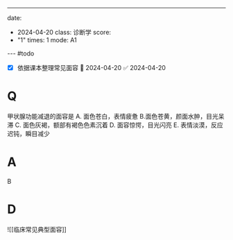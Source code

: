 ---
date:
  - 2024-04-20
class: 诊断学
score:
  - "1"
times: 1
mode: A1

--- #todo
- [x] 依据课本整理常见面容 📅 2024-04-20 ✅ 2024-04-20


# Q
甲状腺功能减退的面容是
A. 面色苍白，表情疲惫 
B.面色苍黄，颜面水肿，目光呆滞
C. 面色灰褐，额部有褐色色素沉着 
D. 面容惊愕，目光闪亮
E. 表情淡漠，反应迟钝，瞬目减少

# A

B



# D
![[临床常见典型面容]]